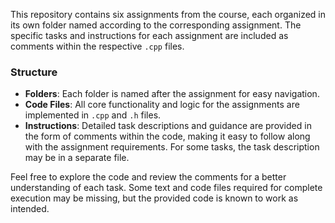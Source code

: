 This repository contains six assignments from the course, each organized in its own folder named according to the corresponding assignment. 
The specific tasks and instructions for each assignment are included as comments within the respective `.cpp` files. 

### Structure

- **Folders**: Each folder is named after the assignment for easy navigation.
- **Code Files**: All core functionality and logic for the assignments are implemented in `.cpp` and `.h` files.
- **Instructions**: Detailed task descriptions and guidance are provided in the form of comments within the code, making it easy to follow along with the assignment requirements. For some tasks, the task description may be in a separate file.

Feel free to explore the code and review the comments for a better understanding of each task. 
Some text and code files required for complete execution may be missing, but the provided code is known to work as intended.
